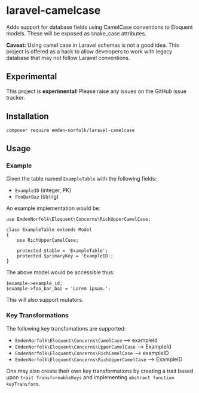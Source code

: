 # laravel-camelcase

Adds support for database fields using CamelCase conventions to Eloquent models. These will be exposed as snake_case attributes.

**Caveat:** Using camel case in Laravel schemas is not a good idea. This project is offered as a hack to allow developers to work with legacy database that may not follow Laravel conventions.

## Experimental

This project is **experimental**! Please raise any issues on the GitHub issue tracker.

## Installation

```
composer require emden-norfolk/laravel-camelcase
```

## Usage

### Example

Given the table named `ExampleTable` with the following fields:

 * `ExampleID` (integer, PK)
 * `FooBarBaz` (string)

An example implementation would be:

```
use EmdenNorfolk\Eloquent\Concerns\RichUpperCamelCase;

class ExampleTable extends Model
{
    use RichUpperCamelCase;
    
    protected $table = 'ExampleTable';
    protected $primaryKey = 'ExampleID';
}
```

The above model would be accessible thus:

```
$example->example_id;
$example->foo_bar_baz = 'Lorem ipsum.';
```

This will also support mutators.

### Key Transformations

The following key transfomations are supported:

 * `EmdenNorfolk\Eloquent\Concerns\CamelCase` --> exampleId
 * `EmdenNorfolk\Eloquent\Concerns\UpperCamelCase` --> ExampleId
 * `EmdenNorfolk\Eloquent\Concerns\RichCamelCase` --> exampleID
 * `EmdenNorfolk\Eloquent\Concerns\RichUpperCamelCase` --> ExampleID

One may also create their own key transformations by creating a trait based upon `trait TransformableKeys` and implementing `abstract function keyTransform`.
